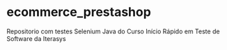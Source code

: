 # ecommerce_prestashop
 Repositorio com testes Selenium Java do Curso  Início Rápido em Teste de Software da Iterasys
